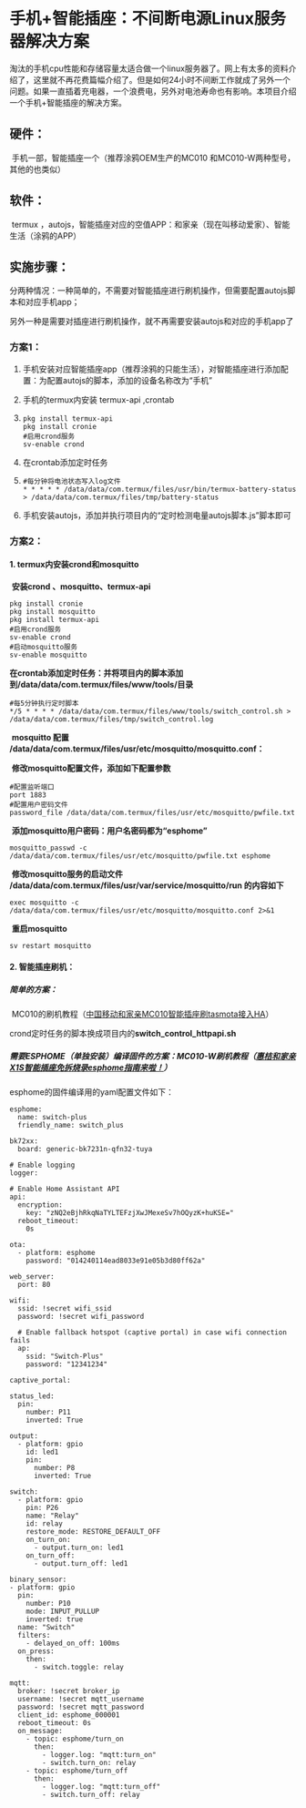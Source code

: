 # 手机+智能插座：不间断电源Linux服务器解决方案

淘汰的手机cpu性能和存储容量太适合做一个linux服务器了。网上有太多的资料介绍了，这里就不再花费篇幅介绍了。但是如何24小时不间断工作就成了另外一个问题。如果一直插着充电器，一个浪费电，另外对电池寿命也有影响。本项目介绍一个手机+智能插座的解决方案。



## 硬件：

​			手机一部，智能插座一个（推荐涂鸦OEM生产的MC010 和MC010-W两种型号，其他的也类似）

## 软件：

​			termux ，autojs，智能插座对应的空值APP：和家亲（现在叫移动爱家）、智能生活（涂鸦的APP）

## 实施步骤：

分两种情况：一种简单的，不需要对智能插座进行刷机操作，但需要配置autojs脚本和对应手机app；

另外一种是需要对插座进行刷机操作，就不再需要安装autojs和对应的手机app了

### 方案1：

1. 手机安装对应智能插座app（推荐涂鸦的只能生活），对智能插座进行添加配置：为配置autojs的脚本，添加的设备名称改为“手机”

2. 手机的termux内安装 termux-api ,crontab

3. ```
   pkg install termux-api
   pkg install cronie
   #启用crond服务
   sv-enable crond
   ```

4. 在crontab添加定时任务

5. ```
   #每分钟将电池状态写入log文件
   * * * * * /data/data/com.termux/files/usr/bin/termux-battery-status > /data/data/com.termux/files/tmp/battery-status
   ```

6. 手机安装autojs，添加并执行项目内的“定时检测电量autojs脚本.js”脚本即可

### 方案2：

#### 1. termux内安装crond和mosquitto

​		**安装crond 、mosquitto、termux-api**

```
pkg install cronie
pkg install mosquitto
pkg install termux-api
#启用crond服务
sv-enable crond
#启动mosquitto服务
sv-enable mosquitto
```

​		**在crontab添加定时任务：并将项目内的脚本添加到/data/data/com.termux/files/www/tools/目录**

```
#每5分钟执行定时脚本
*/5 * * * * /data/data/com.termux/files/www/tools/switch_control.sh > /data/data/com.termux/files/tmp/switch_control.log
```

​		**mosquitto 配置 /data/data/com.termux/files/usr/etc/mosquitto/mosquitto.conf：**

​		**修改mosquitto配置文件，添加如下配置参数**

```
#配置监听端口
port 1883
#配置用户密码文件
password_file /data/data/com.termux/files/usr/etc/mosquitto/pwfile.txt
```

​		**添加mosquitto用户密码：用户名密码都为“esphome”**

```
mosquitto_passwd -c /data/data/com.termux/files/usr/etc/mosquitto/pwfile.txt esphome
```

​		**修改mosquitto服务的启动文件  /data/data/com.termux/files/usr/var/service/mosquitto/run 的内容如下**

```
exec mosquitto -c /data/data/com.termux/files/usr/etc/mosquitto/mosquitto.conf 2>&1
```

​		**重启mosquitto**

```
sv restart mosquitto
```



#### 2. 智能插座刷机：

##### 简单的方案：

​		MC010的刷机教程（[中国移动和家亲MC010智能插座刷tasmota接入HA](https://www.smyz.net/pc/21267.html)）

​		crond定时任务的脚本换成项目内的**switch_control_httpapi.sh**

##### 需要ESPHOME（单独安装）编译固件的方案：MC010-W刷机教程（[惠桔和家亲X1S智能插座免拆烧录esphome指南来啦！](https://bbs.hassbian.com/thread-25311-1-1.html)）

esphome的固件编译用的yaml配置文件如下：

```
esphome:
  name: switch-plus
  friendly_name: switch_plus

bk72xx:
  board: generic-bk7231n-qfn32-tuya

# Enable logging
logger:

# Enable Home Assistant API
api:
  encryption:
    key: "zNQ2eBjhRkqNaTYLTEFzjXwJMexeSv7hOQyzK+huKSE="
  reboot_timeout: 
    0s

ota:
  - platform: esphome
    password: "014240114ead8033e91e05b3d80ff62a"

web_server:
  port: 80

wifi:
  ssid: !secret wifi_ssid
  password: !secret wifi_password

  # Enable fallback hotspot (captive portal) in case wifi connection fails
  ap:
    ssid: "Switch-Plus"
    password: "12341234"

captive_portal:

status_led:
  pin:
    number: P11
    inverted: True

output:
  - platform: gpio
    id: led1
    pin:
      number: P8
      inverted: True

switch:
  - platform: gpio
    pin: P26
    name: "Relay"
    id: relay
    restore_mode: RESTORE_DEFAULT_OFF
    on_turn_on:
      - output.turn_on: led1
    on_turn_off:
      - output.turn_off: led1

binary_sensor:
- platform: gpio
  pin: 
    number: P10
    mode: INPUT_PULLUP
    inverted: true
  name: "Switch"
  filters:
    - delayed_on_off: 100ms
  on_press:
    then:
      - switch.toggle: relay

mqtt:
  broker: !secret broker_ip
  username: !secret mqtt_username
  password: !secret mqtt_password
  client_id: esphome_000001
  reboot_timeout: 0s
  on_message: 
    - topic: esphome/turn_on
      then: 
        - logger.log: "mqtt:turn_on"
        - switch.turn_on: relay
    - topic: esphome/turn_off
      then: 
        - logger.log: "mqtt:turn_off"
        - switch.turn_off: relay
```

